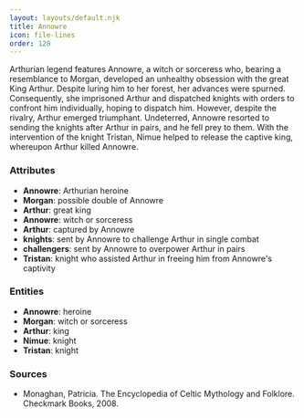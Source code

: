```yaml
---
layout: layouts/default.njk
title: Annowre
icon: file-lines
order: 128
---
```

Arthurian legend features Annowre, a witch or sorceress who, bearing a resemblance to Morgan, developed an unhealthy obsession with the great King Arthur. Despite luring him to her forest, her advances were spurned. Consequently, she imprisoned Arthur and dispatched knights with orders to confront him individually, hoping to dispatch him. However, despite the rivalry, Arthur emerged triumphant. Undeterred, Annowre resorted to sending the knights after Arthur in pairs, and he fell prey to them. With the intervention of the knight Tristan, Nimue helped to release the captive king, whereupon Arthur killed Annowre.

### Attributes

- **Annowre**: Arthurian heroine
- **Morgan**: possible double of Annowre
- **Arthur**: great king
- **Annowre**: witch or sorceress
- **Arthur**: captured by Annowre
- **knights**: sent by Annowre to challenge Arthur in single combat
- **challengers**: sent by Annowre to overpower Arthur in pairs
- **Tristan**: knight who assisted Arthur in freeing him from Annowre's captivity

### Entities

- **Annowre**: heroine
- **Morgan**: witch or sorceress
- **Arthur**: king
- **Nimue**: knight
- **Tristan**: knight

### Sources

- Monaghan, Patricia. The Encyclopedia of Celtic Mythology and Folklore. Checkmark Books, 2008.

